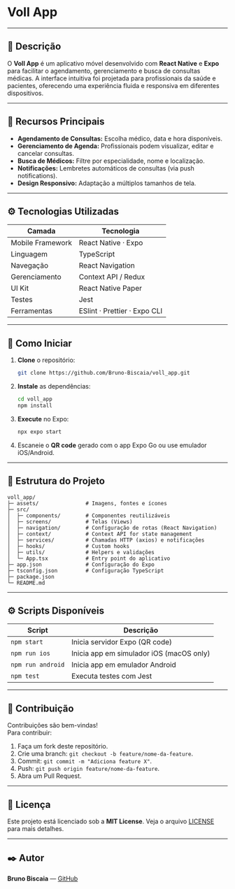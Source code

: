 # Voll App

&#x20; &#x20;

---

## 📖 Descrição

O **Voll App** é um aplicativo móvel desenvolvido com **React Native** e **Expo** para facilitar o agendamento, gerenciamento e busca de consultas médicas. A interface intuitiva foi projetada para profissionais da saúde e pacientes, oferecendo uma experiência fluida e responsiva em diferentes dispositivos.

---

## 🎯 Recursos Principais

- **Agendamento de Consultas:** Escolha médico, data e hora disponíveis.
- **Gerenciamento de Agenda:** Profissionais podem visualizar, editar e cancelar consultas.
- **Busca de Médicos:** Filtre por especialidade, nome e localização.
- **Notificações:** Lembretes automáticos de consultas (via push notifications).
- **Design Responsivo:** Adaptação a múltiplos tamanhos de tela.

---

## ⚙️ Tecnologias Utilizadas

| Camada           | Tecnologia                   |
| ---------------- | ---------------------------- |
| Mobile Framework | React Native · Expo          |
| Linguagem        | TypeScript                   |
| Navegação        | React Navigation             |
| Gerenciamento    | Context API / Redux          |
| UI Kit           | React Native Paper           |
| Testes           | Jest                         |
| Ferramentas      | ESlint · Prettier · Expo CLI |

---

## 🚀 Como Iniciar

1. **Clone** o repositório:
   ```bash
   git clone https://github.com/Bruno-Biscaia/voll_app.git
   ```
2. **Instale** as dependências:
   ```bash
   cd voll_app
   npm install
   ```
3. **Execute** no Expo:
   ```bash
   npx expo start
   ```
4. Escaneie o **QR code** gerado com o app Expo Go ou use emulador iOS/Android.

---

## 📂 Estrutura do Projeto

```plaintext
voll_app/
├─ assets/               # Imagens, fontes e ícones
├─ src/
│  ├─ components/        # Componentes reutilizáveis
│  ├─ screens/           # Telas (Views)
│  ├─ navigation/        # Configuração de rotas (React Navigation)
│  ├─ context/           # Context API for state management
│  ├─ services/          # Chamadas HTTP (axios) e notificações
│  ├─ hooks/             # Custom hooks
│  ├─ utils/             # Helpers e validações
│  └─ App.tsx            # Entry point do aplicativo
├─ app.json              # Configuração do Expo
├─ tsconfig.json         # Configuração TypeScript
├─ package.json
└─ README.md
```

---

## ⚙️ Scripts Disponíveis

| Script            | Descrição                                |
| ----------------- | ---------------------------------------- |
| `npm start`       | Inicia servidor Expo (QR code)           |
| `npm run ios`     | Inicia app em simulador iOS (macOS only) |
| `npm run android` | Inicia app em emulador Android           |
| `npm test`        | Executa testes com Jest                  |

---

## 🤝 Contribuição

Contribuições são bem-vindas!\
Para contribuir:

1. Faça um fork deste repositório.
2. Crie uma branch: `git checkout -b feature/nome-da-feature`.
3. Commit: `git commit -m "Adiciona feature X"`.
4. Push: `git push origin feature/nome-da-feature`.
5. Abra um Pull Request.

---

## 📜 Licença

Este projeto está licenciado sob a **MIT License**. Veja o arquivo [LICENSE](LICENSE) para mais detalhes.

---

## ✒️ Autor

**Bruno Biscaia** — [GitHub](https://github.com/Bruno-Biscaia)

